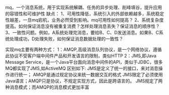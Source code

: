 mq，一个消息系统，用于实现系统解耦、任务的异步处理、削峰填谷，提升应用的容错性和可维护性
缺点：
1、可用性降低，系统引入的外部依赖越多，系统稳定性越差，一旦mq宕机，业务必然受到影响。mq可用性如何提高？
2、系统复杂度提高。如何保证消息没有被重复消费？怎样处理消息丢失？保证消息的顺序性？
3、一致性问题。例如，A系统处理完消息，要给B、C、D发送消息。如果B、C系统处理成功，D处理失败，如何保证消息数据处理的一致性？

实现mq主要有两种方式：
1：AMQP,高级消息队列协议，是一个网络协议，遵循此协议不受客户端中间件产品和开发语言的限制，类似HTTP
2：JMS,即Java Message Service，是一个Java平台面向消息中间件的API，类似于JDBC，很多MQ都实现了JMS,如ActiveMQ
区别如下:
JMS是定义了统一的接口，来对消息操作进行统一；
AMQP是通过规定协议来统一数据交互的格式 JMS限定了必须使用Java语言；AMQP只是协议，不规定实现方式，因此是跨语言的。
JMS规定了两种消息模式；而AMQP的消息模式更加丰富

